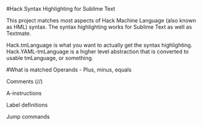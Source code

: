 #Hack Syntax Highlighting for Sublime Text

This project matches most aspects of Hack Machine Language (also known as HML) syntax. The syntax highlighting works for Sublime Text as well as Textmate.

Hack.tmLanguage is what you want to actually get the syntax highlighting. Hack.YAML-tmLanguage is a higher level abstraction that is converted to usable tmLanguage, or something.

#What is matched
Operands - Plus, minus, equals

Comments (//)

A-instructions

Label definitions

Jump commands
